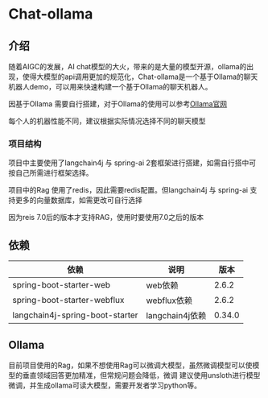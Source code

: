 # Chat-ollama 

## 介绍

随着AIGC的发展，AI chat模型的大火，带来的是大量的模型开源，ollama的出现，使得大模型的api调用更加的规范化，Chat-ollama是一个基于Ollama的聊天机器人demo，可以用来快速构建一个基于Ollama的聊天机器人。

因基于Ollama 需要自行搭建，对于Ollama的使用可以参考[Ollama官网](https://ollama.com/)

每个人的机器性能不同，建议根据实际情况选择不同的聊天模型



### 项目结构
项目中主要使用了langchain4j 与 spring-ai 2套框架进行搭建，如需自行搭中可按自己所需进行框架选择。
 
项目中的Rag 使用了redis，因此需要redis配置。但langchain4j 与 spring-ai 支持更多的向量数据库，如需更改可自行选择 

因为reis 7.0后的版本才支持RAG，使用时要使用7.0之后的版本

## 依赖

| 依赖 | 说明 | 版本 |
| --- | --- | --- |
| spring-boot-starter-web | web依赖 | 2.6.2 |
| spring-boot-starter-webflux | webflux依赖 | 2.6.2 |
| langchain4j-spring-boot-starter | langchain4j依赖 | 0.34.0 |



## Ollama

目前项目使用的Rag，如果不想使用Rag可以微调大模型，虽然微调模型可以使模型的垂直领域回答更加精准，但常规问题会降低，微调
建议使用unsloth进行模型微调，并生成ollama可读大模型，需要开发者学习python等。